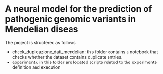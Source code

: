# A neural model for the prediction of pathogenic genomic variants in Mendelian diseas

The project is structered as follows

* check_duplicazione_dati_mendelian: this folder contains a notebook that checks whether the dataset contains duplicate entries.
* experiments: in this folder are located scripts related to the experiments definition and execution
